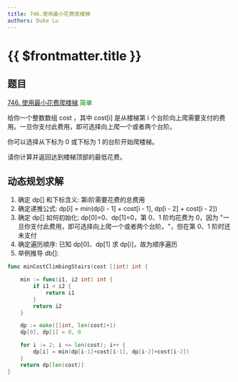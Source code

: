 ```yaml
---
title: 746.使用最小花费爬楼梯
authors: Duke Lu
---
```


# {{ $frontmatter.title }}

## 题目

[746. 使用最小花费爬楼梯](https://leetcode.cn/problems/min-cost-climbing-stairs/description/) <span style="color: green;">简单</span>

给你一个整数数组 cost ，其中 cost[i] 是从楼梯第 i 个台阶向上爬需要支付的费用。一旦你支付此费用，即可选择向上爬一个或者两个台阶。

你可以选择从下标为 0 或下标为 1 的台阶开始爬楼梯。

请你计算并返回达到楼梯顶部的最低花费。

## 动态规划求解

1. 确定 dp[] 和下标含义: 第i阶需要花费的总费用
2. 确定递推公式: dp[i] = min(dp[i - 1] + cost[i - 1], dp[i - 2] + cost[i - 2])
3. 确定 dp[] 如何初始化: dp[0]=0、dp[1]=0，第 0、1 阶均花费为 0，因为 "一旦你支付此费用，即可选择向上爬一个或者两个台阶。"，但在第 0、1 阶时还未支付
4. 确定遍历顺序: 已知 dp[0]、dp[1] 求 dp[i]，故为顺序遍历
5. 举例推导 db[]:

```go
func minCostClimbingStairs(cost []int) int {

	min := func(i1, i2 int) int {
		if i1 < i2 {
			return i1
		}
		return i2
	}

	dp := make([]int, len(cost)+1)
	dp[0], dp[1] = 0, 0

	for i := 2; i <= len(cost); i++ {
		dp[i] = min(dp[i-1]+cost[i-1], dp[i-2]+cost[i-2])
	}
	return dp[len(cost)]
}
```
